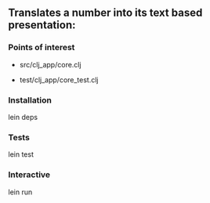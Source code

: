 ## Translates a number into its text based presentation:

### Points of interest

- src/clj_app/core.clj

- test/clj_app/core_test.clj

### Installation

lein deps

### Tests

lein test

### Interactive

lein run
